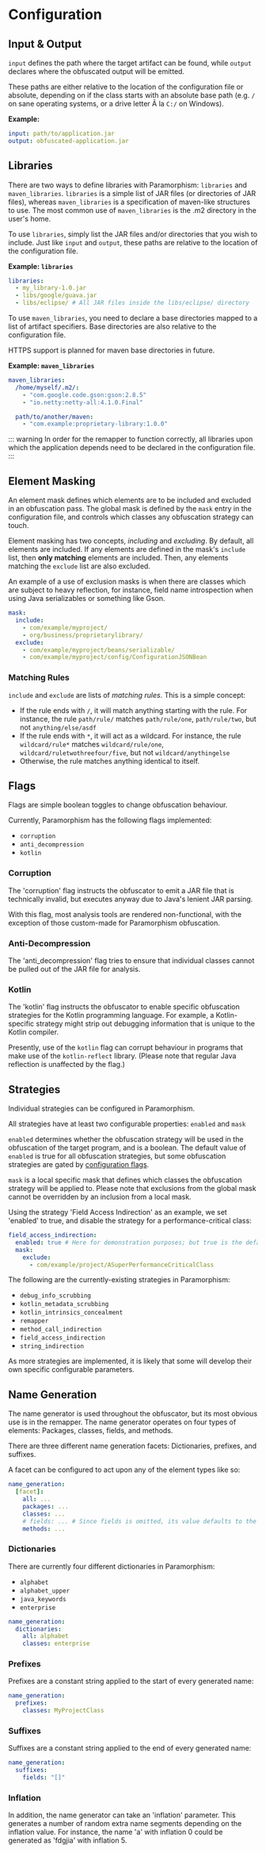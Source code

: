 # Configuration

## Input & Output

`input` defines the path where the target artifact can be found, while `output` declares where the obfuscated output will be emitted.

These paths are either relative to the location of the configuration file or absolute, depending on if the class starts with an absolute base path (e.g. `/` on sane operating systems, or a drive letter Ã la `C:/` on Windows).

**Example:**

```yml
input: path/to/application.jar
output: obfuscated-application.jar
```

## Libraries

There are two ways to define libraries with Paramorphism: `libraries` and `maven_libraries`. `libraries` is a simple list of JAR files (or directories of JAR files), whereas `maven_libraries` is a specification of maven-like structures to use. The most common use of `maven_libraries` is the .m2 directory in the user's home.

To use `libraries`, simply list the JAR files and/or directories that you wish to include. Just like `input` and `output`, these paths are relative to the location of the configuration file.

**Example: `libraries`**

```yml
libraries:
  - my_library-1.0.jar
  - libs/google/guava.jar
  - libs/eclipse/ # All JAR files inside the libs/eclipse/ directory
```

To use `maven_libraries`, you need to declare a base directories mapped to a list of artifact specifiers. Base directories are also relative to the configuration file.

HTTPS support is planned for maven base directories in future.

**Example: `maven_libraries`**

```yml
maven_libraries:
  /home/myself/.m2/:
    - "com.google.code.gson:gson:2.8.5"
    - "io.netty:netty-all:4.1.0.Final"

  path/to/another/maven:
    - "com.example:proprietary-library:1.0.0"
```

::: warning
In order for the remapper to function correctly, all libraries upon which
the application depends need to be declared in the configuration file.
:::

## Element Masking

An element mask defines which elements are to be included and excluded in an obfuscation pass. The global mask is defined by the `mask` entry in the configuration file, and controls which classes any obfuscation strategy can touch.

Element masking has two concepts, _including_ and _excluding_. By default, all elements are included. If any elements are defined in the mask's `include` list, then **only matching** elements are included. Then, any elements matching the `exclude` list are also excluded.

An example of a use of exclusion masks is when there are classes which are subject to heavy reflection, for instance, field name introspection when using Java serializables or something like Gson.

```yml
mask:
  include:
    - com/example/myproject/
    - org/business/proprietarylibrary/
  exclude:
    - com/example/myproject/beans/serializable/
    - com/example/myproject/config/ConfigurationJSONBean
```

### Matching Rules

`include` and `exclude` are lists of _matching rules_. This is a simple concept:

- If the rule ends with `/`, it will match anything starting with the rule. For instance, the rule `path/rule/` matches `path/rule/one`, `path/rule/two`, but not `anything/else/asdf`
- If the rule ends with `*`, it will act as a wildcard. For instance, the rule `wildcard/rule*` matches `wildcard/rule/one`, `wildcard/ruletwothreefour/five`, but not `wildcard/anythingelse`
- Otherwise, the rule matches anything identical to itself.

## Flags

Flags are simple boolean toggles to change obfuscation behaviour.

Currently, Paramorphism has the following flags implemented:

- `corruption`
- `anti_decompression`
- `kotlin`

### Corruption

The 'corruption' flag instructs the obfuscator to emit a JAR file that is technically invalid, but executes anyway due to Java's lenient JAR parsing.

With this flag, most analysis tools are rendered non-functional, with the exception of those custom-made for Paramorphism obfuscation.

### Anti-Decompression

The 'anti_decompression' flag tries to ensure that individual classes cannot be pulled out of the JAR file for analysis.

### Kotlin

The 'kotlin' flag instructs the obfuscator to enable specific obfuscation strategies for the Kotlin programming language. For example, a Kotlin-specific strategy might strip out debugging information that is unique to the Kotlin compiler.

Presently, use of the `kotlin` flag can corrupt behaviour in programs that make use of the `kotlin-reflect` library. (Please note that regular Java reflection is unaffected by the flag.)

## Strategies

Individual strategies can be configured in Paramorphism.

All strategies have at least two configurable properties: `enabled` and `mask`

`enabled` determines whether the obfuscation strategy will be used in the obfuscation of the target program, and is a boolean. The default value of `enabled` is true for all obfuscation strategies, but some obfuscation strategies are gated by [configuration flags](#flags).

`mask` is a local specific mask that defines which classes the obfuscation strategy will be applied to. Please note that exclusions from the global mask cannot be overridden by an inclusion from a local mask.

Using the strategy 'Field Access Indirection' as an example, we set 'enabled' to true, and disable the strategy for a performance-critical class:

```yml
field_access_indirection:
  enabled: true # Here for demonstration purposes; but true is the default
  mask:
    exclude:
      - com/example/project/ASuperPerformanceCriticalClass
```

The following are the currently-existing strategies in Paramorphism:

- `debug_info_scrubbing`
- `kotlin_metadata_scrubbing`
- `kotlin_intrinsics_concealment`
- `remapper`
- `method_call_indirection`
- `field_access_indirection`
- `string_indirection`

As more strategies are implemented, it is likely that some will develop their own specific configurable parameters.

## Name Generation

The name generator is used throughout the obfuscator, but its most obvious use is in the remapper. The name generator operates on four types of elements: Packages, classes, fields, and methods.

There are three different name generation facets: Dictionaries, prefixes, and suffixes.

A facet can be configured to act upon any of the element types like so:

```yml
name_generation:
  [facet]:
    all: ...
    packages: ...
    classes: ...
    # fields: ... # Since fields is omitted, its value defaults to the value of 'all'
    methods: ...
```

### Dictionaries

There are currently four different dictionaries in Paramorphism:

- `alphabet`
- `alphabet_upper`
- `java_keywords`
- `enterprise`

```yml
name_generation:
  dictionaries:
    all: alphabet
    classes: enterprise
```

### Prefixes

Prefixes are a constant string applied to the start of every generated name:

```yml
name_generation:
  prefixes:
    classes: MyProjectClass
```

### Suffixes

Suffixes are a constant string applied to the end of every generated name:

```yml
name_generation:
  suffixes:
    fields: "[]"
```

### Inflation

In addition, the name generator can take an 'inflation' parameter. This generates a number of random extra name segments depending on the inflation value. For instance, the name 'a' with inflation 0 could be generated as 'fdgjia' with inflation 5.
